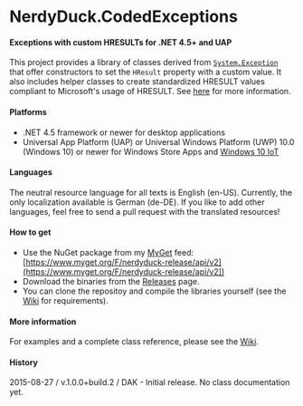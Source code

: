 # NerdyDuck.CodedExceptions
#### Exceptions with custom HRESULTs for .NET 4.5+ and UAP

This project provides a library of classes derived from [`System.Exception`](https://msdn.microsoft.com/en-us/library/System.Exception.aspx) that offer constructors to set the `HResult` property with a custom value. It also includes helper classes to create standardized HRESULT values compliant to Microsoft's usage of HRESULT. See [here](https://msdn.microsoft.com/en-us/library/cc231198.aspx) for more information.

#### Platforms
- .NET 4.5 framework or newer for desktop applications
- Universal App Platform (UAP) or Universal Windows Platform (UWP) 10.0 (Windows 10) or newer for Windows Store Apps and [Windows 10 IoT](https://dev.windows.com/en-us/iot)

#### Languages
The neutral resource language for all texts is English (en-US). Currently, the only localization available is German (de-DE). If you like to add other languages, feel free to send a pull request with the translated resources!

#### How to get
- Use the NuGet package from my [MyGet](https://www.myget.org) feed: [https://www.myget.org/F/nerdyduck-release/api/v2](https://www.myget.org/F/nerdyduck-release/api/v2])
- Download the binaries from the [Releases](releases/) page.
- You can clone the repositoy and compile the libraries yourself (see the [Wiki](wiki/) for requirements).

#### More information
For examples and a complete class reference, please see the [Wiki](wiki/).

#### History
2015-08-27 / v.1.0.0+build.2 / DAK - Initial release. No class documentation yet.